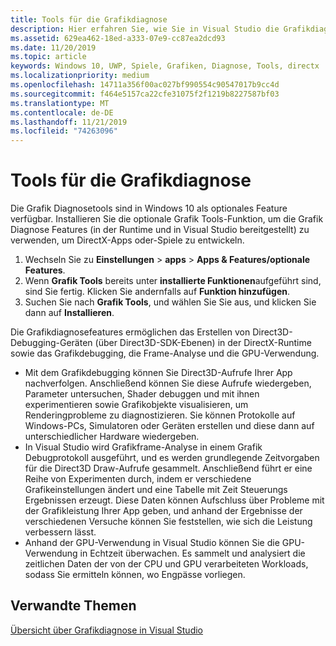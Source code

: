 ```yaml
---
title: Tools für die Grafikdiagnose
description: Hier erfahren Sie, wie Sie in Visual Studio die Grafikdiagnosefeatures, einschließlich Grafikdebugging, Analyse von Grafikframes und GPU-Verwendung, abrufen und verwenden.
ms.assetid: 629ea462-18ed-a333-07e9-cc87ea2dcd93
ms.date: 11/20/2019
ms.topic: article
keywords: Windows 10, UWP, Spiele, Grafiken, Diagnose, Tools, directx
ms.localizationpriority: medium
ms.openlocfilehash: 14711a356f00ac027bf990554c90547017b9cc4d
ms.sourcegitcommit: f464e5157ca22cfe31075f2f1219b8227587bf03
ms.translationtype: MT
ms.contentlocale: de-DE
ms.lasthandoff: 11/21/2019
ms.locfileid: "74263096"
---
```

# <a name="graphics-diagnostics-tools"></a>Tools für die Grafikdiagnose

Die Grafik Diagnosetools sind in Windows 10 als optionales Feature verfügbar. Installieren Sie die optionale Grafik Tools-Funktion, um die Grafik Diagnose Features (in der Runtime und in Visual Studio bereitgestellt) zu verwenden, um DirectX-Apps oder-Spiele zu entwickeln.

1. Wechseln Sie zu **Einstellungen** > **apps** > **Apps & Features/optionale Features**.
2. Wenn **Grafik Tools** bereits unter **installierte Funktionen**aufgeführt sind, sind Sie fertig. Klicken Sie andernfalls auf **Funktion hinzufügen**.
3. Suchen Sie nach **Grafik Tools**, und wählen Sie Sie aus, und klicken Sie dann auf **Installieren**.

Die Grafikdiagnosefeatures ermöglichen das Erstellen von Direct3D-Debugging-Geräten (über Direct3D-SDK-Ebenen) in der DirectX-Runtime sowie das Grafikdebugging, die Frame-Analyse und die GPU-Verwendung.

-   Mit dem Grafikdebugging können Sie Direct3D-Aufrufe Ihrer App nachverfolgen. Anschließend können Sie diese Aufrufe wiedergeben, Parameter untersuchen, Shader debuggen und mit ihnen experimentieren sowie Grafikobjekte visualisieren, um Renderingprobleme zu diagnostizieren. Sie können Protokolle auf Windows-PCs, Simulatoren oder Geräten erstellen und diese dann auf unterschiedlicher Hardware wiedergeben.
-   In Visual Studio wird Grafikframe-Analyse in einem Grafik Debugprotokoll ausgeführt, und es werden grundlegende Zeitvorgaben für die Direct3D Draw-Aufrufe gesammelt. Anschließend führt er eine Reihe von Experimenten durch, indem er verschiedene Grafikeinstellungen ändert und eine Tabelle mit Zeit Steuerungs Ergebnissen erzeugt. Diese Daten können Aufschluss über Probleme mit der Grafikleistung Ihrer App geben, und anhand der Ergebnisse der verschiedenen Versuche können Sie feststellen, wie sich die Leistung verbessern lässt.
-   Anhand der GPU-Verwendung in Visual Studio können Sie die GPU-Verwendung in Echtzeit überwachen. Es sammelt und analysiert die zeitlichen Daten der von der CPU und GPU verarbeiteten Workloads, sodass Sie ermitteln können, wo Engpässe vorliegen.

## <a name="related-topics"></a>Verwandte Themen

[Übersicht über Grafikdiagnose in Visual Studio](/visualstudio/debugger/overview-of-visual-studio-graphics-diagnostics?view=vs-2015)